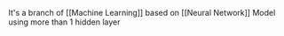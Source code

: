 It's a branch of [[Machine Learning]] based on [[Neural Network]] Model using more than 1 hidden layer 
